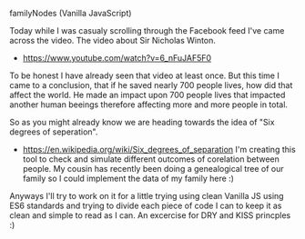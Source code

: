 familyNodes (Vanilla JavaScript)

Today while I was casualy scrolling through the Facebook feed I've came across the video. The video about Sir Nicholas Winton. 
*   https://www.youtube.com/watch?v=6_nFuJAF5F0

To be honest I have already seen that video at least once. But this time I came to a conclusion, that if he saved nearly 700 people lives, how did that affect the world. He made an impact upon 700 people lives that impacted another human beeings therefore affecting more and more people in total. 

So as you might already know we are heading towards the idea of "Six degrees of seperation".

*   https://en.wikipedia.org/wiki/Six_degrees_of_separation
I'm creating this tool to check and simulate different outcomes of corelation between people. My cousin has recently been doing a genealogical tree of our family so I could implement the data of my family here :)

Anyways I'll try to work on it for a little trying using clean Vanilla JS using ES6 standards and trying to divide each piece of code I can to keep it as clean and simple to read as I can. An excercise for DRY and KISS princples :)